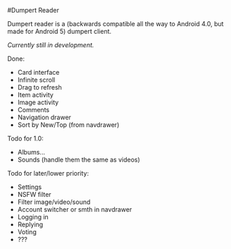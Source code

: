 #Dumpert Reader

Dumpert reader is a (backwards compatible all the way to Android 4.0, but made for Android 5) dumpert client.

*Currently still in development.*

Done:
- Card interface
- Infinite scroll
- Drag to refresh
- Item activity
- Image activity
- Comments
- Navigation drawer
- Sort by New/Top (from navdrawer)

Todo for 1.0:
- Albums...
- Sounds (handle them the same as videos)

Todo for later/lower priority:
- Settings
- NSFW filter
- Filter image/video/sound
- Account switcher or smth in navdrawer
- Logging in
- Replying
- Voting
- ???